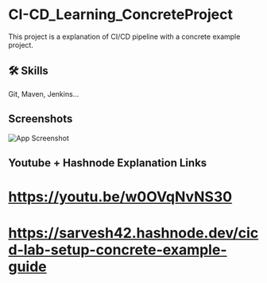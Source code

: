
# CI-CD_Learning_ConcreteProject
This project is a explanation of CI/CD pipeline with a concrete example project.

## 🛠 Skills
Git, Maven, Jenkins...

## Screenshots

![App Screenshot](https://via.placeholder.com/468x300?text=App+Screenshot+Here)


## Youtube + Hashnode Explanation Links 
# https://youtu.be/w0OVqNvNS30
# https://sarvesh42.hashnode.dev/cicd-lab-setup-concrete-example-guide



